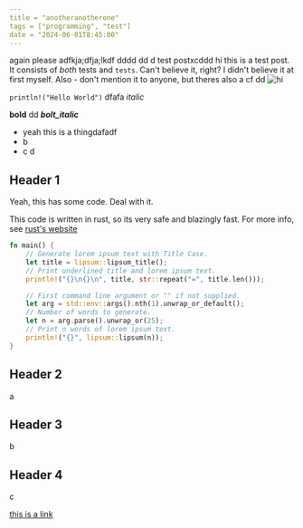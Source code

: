 ```yaml
---
title = "anotheranotherone"
tags = ["programming", "test"]
date = "2024-06-01T8:45:00"
---
```

again please
adfkja;dfja;lkdf dddd dd d
test postxcddd
hi this is a test post. It consists of _both_ tests and `tests`. Can't believe it, right?
I didn't believe it at first myself. Also - don't mention it to anyone, but theres also a
cf dd
![hi](/assets/images/neat.excalidraw.svg)

`println!("Hello World")`
dfafa
_italic_

**bold**
dd
**_bolt_italic_**

-   yeah this is a thingdafadf
-   b
-   c d

## Header 1

Yeah, this has some code. Deal with it.

<div class="blog-note">
    This code is written in rust, so its very safe and blazingly fast. For more info, see <a href="https://rust-lang.org">rust's website</a>
</div>

```rust
fn main() {
    // Generate lorem ipsum text with Title Case.
    let title = lipsum::lipsum_title();
    // Print underlined title and lorem ipsum text.
    println!("{}\n{}\n", title, str::repeat("=", title.len()));

    // First command line argument or "" if not supplied.
    let arg = std::env::args().nth(1).unwrap_or_default();
    // Number of words to generate.
    let n = arg.parse().unwrap_or(25);
    // Print n words of lorem ipsum text.
    println!("{}", lipsum::lipsum(n));
}
```

## Header 2

a

## Header 3

b

## Header 4

c

[this is a link](https://pydis.org)
